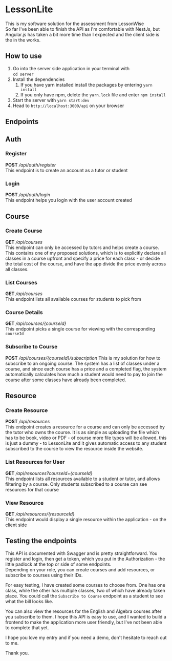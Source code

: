 # LessonLite

This is my software solution for the assessment from LessonWise  
So far I've been able to finish the API as I'm comfortable with NestJs,
but Angular.js has taken a bit more time than I expected and the client side
is the in the works.

## How to use

1. Go into the server side application in your terminal with  
   `cd server`
2. Install the dependencies
   1. If you have yarn installed install the packages by entering `yarn install`
   2. If you only have npm, delete the `yarn.lock` file and enter `npm install`
3. Start the server with `yarn start:dev`
4. Head to `http://localhost:3000/api` on your browser

## Endpoints

## Auth

### Register

**POST** _/api/auth/register_  
This endpoint is to create an account as a tutor or student

### Login

**POST** _/api/auth/login_  
This endpoint helps you login with the user account created

## Course 

### Create Course

**GET** _/api/courses_  
This endpoint can only be accessed by tutors and helps create a course.  
This contains one of my proposed solutions, which is to explicitly declare all 
classes in a course upfront and specify a price for each class - or decide the total cost of the course, and 
have the app divide the price evenly across all classes.

### List Courses

**GET** _/api/courses_  
This endpoint lists all available courses for students to pick from

### Course Details

**GET** _/api/courses/{courseId}_  
This endpoint picks a single course for viewing with the corresponding `courseId`

### Subscribe to Course

**POST** _/api/courses/{courseId}/subscription_
This is my solution for how to subscribe to an ongoing course. The system has a list of 
classes under a course, and since each course has a price and a completed flag, the system 
automatically calculates how much a student would need to pay to join the course after some classes 
have already been completed.

## Resource

### Create Resource

**POST** _/api/resources_  
This endpoint creates a resource for a course and can only be accessed by the tutor who owns 
the course. It is as simple as uploading the file which has to be book, video or PDF - of course 
more file types will be allowed, this is just a dummy - to LessonLite and it gives automatic access to
any student subscribed to the course to view the resource inside the website.

### List Resources for User

**GET** _/api/resources?courseId={courseId}_  
This endpoint lists all resources available to a student or tutor, and allows filtering by 
a course. Only students subscribed to a course can see resources for that course

### View Resource

**GET** _/api/resources/{resourceId}_  
This endpoint would display a single resource within the application - on the client side

## Testing the endpoints

This API is documented with Swagger and is pretty straightforward. 
You register and login, then get a token, which you put in the Authorization - the little padlock 
at the top or side of some endpoints.  
Depending on your role, you can create courses and add resources, or subscribe to courses using their IDs.  

For easy testing, I have created some courses to choose from. One has one class, while 
the other has multiple classes, two of which have already taken place. You could call the 
`Subscribe to Course` endpoint as a student to see what the bill looks like.

You can also view the resources for the English and Algebra courses after you subscribe to them. I hope 
this API is easy to use, and I wanted to build a frontend to make the application more user friendly, but 
I've not been able to complete that yet.

I hope you love my entry and if you need a demo, don't hesitate to reach out to me.

Thank you.
